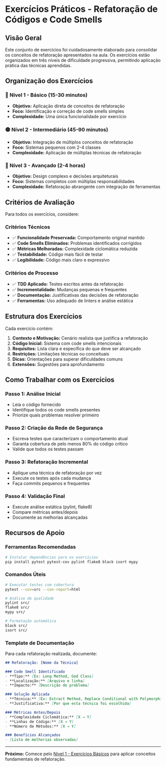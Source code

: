 # Exercícios Práticos - Refatoração de Códigos e Code Smells

## Visão Geral

Este conjunto de exercícios foi cuidadosamente elaborado para consolidar os conceitos de refatoração apresentados na aula. Os exercícios estão organizados em três níveis de dificuldade progressiva, permitindo aplicação prática das técnicas aprendidas.

## Organização dos Exercícios

### 🔵 Nível 1 - Básico (15-30 minutos)
- **Objetivo:** Aplicação direta de conceitos de refatoração
- **Foco:** Identificação e correção de code smells simples
- **Complexidade:** Uma única funcionalidade por exercício

### 🟡 Nível 2 - Intermediário (45-90 minutos)  
- **Objetivo:** Integração de múltiplos conceitos de refatoração
- **Foco:** Sistemas pequenos com 2-4 classes
- **Complexidade:** Aplicação de múltiplas técnicas de refatoração

### 🔴 Nível 3 - Avançado (2-4 horas)
- **Objetivo:** Design complexo e decisões arquiteturais
- **Foco:** Sistemas completos com múltiplas responsabilidades
- **Complexidade:** Refatoração abrangente com integração de ferramentas

## Critérios de Avaliação

Para todos os exercícios, considere:

### Critérios Técnicos
- ✅ **Funcionalidade Preservada:** Comportamento original mantido
- ✅ **Code Smells Eliminados:** Problemas identificados corrigidos
- ✅ **Métricas Melhoradas:** Complexidade ciclomática reduzida
- ✅ **Testabilidade:** Código mais fácil de testar
- ✅ **Legibilidade:** Código mais claro e expressivo

### Critérios de Processo
- ✅ **TDD Aplicado:** Testes escritos antes da refatoração
- ✅ **Incrementalidade:** Mudanças pequenas e frequentes
- ✅ **Documentação:** Justificativas das decisões de refatoração
- ✅ **Ferramentas:** Uso adequado de linters e análise estática

## Estrutura dos Exercícios

Cada exercício contém:

1. **Contexto e Motivação:** Cenário realista que justifica a refatoração
2. **Código Inicial:** Sistema com code smells intencionais
3. **Requisitos:** Lista clara e específica do que deve ser alcançado
4. **Restrições:** Limitações técnicas ou conceituais
5. **Dicas:** Orientações para superar dificuldades comuns
6. **Extensões:** Sugestões para aprofundamento

## Como Trabalhar com os Exercícios

### Passo 1: Análise Inicial
- Leia o código fornecido
- Identifique todos os code smells presentes
- Priorize quais problemas resolver primeiro

### Passo 2: Criação da Rede de Segurança
- Escreva testes que caracterizam o comportamento atual
- Garanta cobertura de pelo menos 80% do código crítico
- Valide que todos os testes passam

### Passo 3: Refatoração Incremental
- Aplique uma técnica de refatoração por vez
- Execute os testes após cada mudança
- Faça commits pequenos e frequentes

### Passo 4: Validação Final
- Execute análise estática (pylint, flake8)
- Compare métricas antes/depois
- Documente as melhorias alcançadas

## Recursos de Apoio

### Ferramentas Recomendadas
```bash
# Instalar dependências para os exercícios
pip install pytest pytest-cov pylint flake8 black isort mypy
```

### Comandos Úteis
```bash
# Executar testes com cobertura
pytest --cov=src --cov-report=html

# Análise de qualidade
pylint src/
flake8 src/
mypy src/

# Formatação automática
black src/
isort src/
```

### Template de Documentação
Para cada refatoração realizada, documente:

```markdown
## Refatoração: [Nome da Técnica]

### Code Smell Identificado
- **Tipo:** [Ex: Long Method, God Class]
- **Localização:** [Arquivo e linha]
- **Impacto:** [Descrição do problema]

### Solução Aplicada
- **Técnica:** [Ex: Extract Method, Replace Conditional with Polymorphism]
- **Justificativa:** [Por que esta técnica foi escolhida]

### Métricas Antes/Depois
- **Complexidade Ciclomática:** [X → Y]
- **Linhas de Código:** [X → Y]  
- **Número de Métodos:** [X → Y]

### Benefícios Alcançados
- [Lista de melhorias observadas]
```

---

**Próximo:** Comece pelo [Nível 1 - Exercícios Básicos](nivel1/) para aplicar conceitos fundamentais de refatoração.
